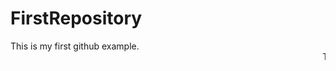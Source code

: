 # FirstRepository<br>
This is my first github example. <br>
<marquee> This file is created for commit purpose.
